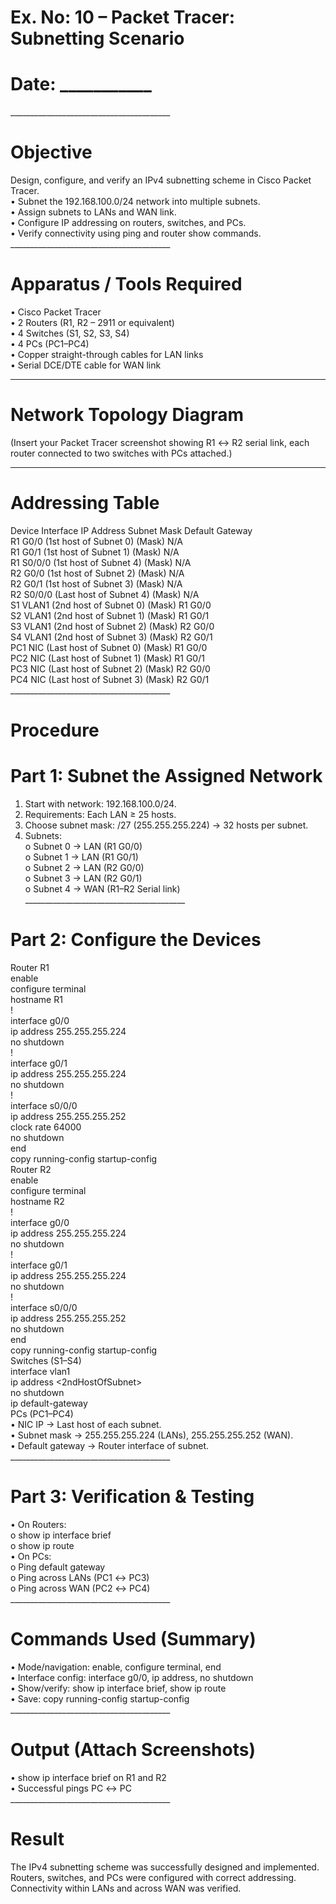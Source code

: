 # Ex. No: 10 – Packet Tracer: Subnetting Scenario
# Date: ___________
________________________________________<br>
# Objective
Design, configure, and verify an IPv4 subnetting scheme in Cisco Packet Tracer.<br>
•	Subnet the 192.168.100.0/24 network into multiple subnets.<br>
•	Assign subnets to LANs and WAN link.<br>
•	Configure IP addressing on routers, switches, and PCs.<br>
•	Verify connectivity using ping and router show commands.<br>
________________________________________<br>
# Apparatus / Tools Required
•	Cisco Packet Tracer<br>
•	2 Routers (R1, R2 – 2911 or equivalent)<br>
•	4 Switches (S1, S2, S3, S4)<br>
•	4 PCs (PC1–PC4)<br>
•	Copper straight-through cables for LAN links<br>
•	Serial DCE/DTE cable for WAN link<br>
________________________________________
# Network Topology Diagram
(Insert your Packet Tracer screenshot showing R1 ↔ R2 serial link, each router connected to two switches with PCs attached.)<br>
________________________________________
# Addressing Table
Device	Interface	IP Address	Subnet Mask	Default Gateway<br>
R1	G0/0	(1st host of Subnet 0)	(Mask)	N/A<br>
R1	G0/1	(1st host of Subnet 1)	(Mask)	N/A<br>
R1	S0/0/0	(1st host of Subnet 4)	(Mask)	N/A<br>
R2	G0/0	(1st host of Subnet 2)	(Mask)	N/A<br>
R2	G0/1	(1st host of Subnet 3)	(Mask)	N/A<br>
R2	S0/0/0	(Last host of Subnet 4)	(Mask)	N/A<br>
S1	VLAN1	(2nd host of Subnet 0)	(Mask)	R1 G0/0<br>
S2	VLAN1	(2nd host of Subnet 1)	(Mask)	R1 G0/1<br>
S3	VLAN1	(2nd host of Subnet 2)	(Mask)	R2 G0/0<br>
S4	VLAN1	(2nd host of Subnet 3)	(Mask)	R2 G0/1<br>
PC1	NIC	(Last host of Subnet 0)	(Mask)	R1 G0/0<br>
PC2	NIC	(Last host of Subnet 1)	(Mask)	R1 G0/1<br>
PC3	NIC	(Last host of Subnet 2)	(Mask)	R2 G0/0<br>
PC4	NIC	(Last host of Subnet 3)	(Mask)	R2 G0/1<br>
________________________________________<br>
# Procedure
# Part 1: Subnet the Assigned Network
1.	Start with network: 192.168.100.0/24.<br>
2.	Requirements: Each LAN ≥ 25 hosts.<br>
3.	Choose subnet mask: /27 (255.255.255.224) → 32 hosts per subnet.<br>
4.	Subnets:<br>
o	Subnet 0 → LAN (R1 G0/0)<br>
o	Subnet 1 → LAN (R1 G0/1)<br>
o	Subnet 2 → LAN (R2 G0/0)<br>
o	Subnet 3 → LAN (R2 G0/1)<br>
o	Subnet 4 → WAN (R1–R2 Serial link)<br>
________________________________________<br>
# Part 2: Configure the Devices
Router R1<br>
enable<br>
configure terminal<br>
hostname R1<br>
!<br>
interface g0/0<br>
 ip address <Subnet0-1stHost> 255.255.255.224<br>
 no shutdown<br>
!<br>
interface g0/1<br>
 ip address <Subnet1-1stHost> 255.255.255.224<br>
 no shutdown<br>
!<br>
interface s0/0/0<br>
 ip address <Subnet4-1stHost> 255.255.255.252<br>
 clock rate 64000<br>
 no shutdown<br>
end<br>
copy running-config startup-config<br>
Router R2<br>
enable<br>
configure terminal<br>
hostname R2<br>
!<br>
interface g0/0<br>
 ip address <Subnet2-1stHost> 255.255.255.224<br>
 no shutdown<br>
!<br>
interface g0/1<br>
 ip address <Subnet3-1stHost> 255.255.255.224<br>
 no shutdown<br>
!<br>
interface s0/0/0<br>
 ip address <Subnet4-LastHost> 255.255.255.252<br>
 no shutdown<br>
end<br>
copy running-config startup-config<br>
Switches (S1–S4)<br>
interface vlan1<br>
 ip address <2ndHostOfSubnet><br>
 no shutdown<br>
ip default-gateway <RouterInterface><br>
PCs (PC1–PC4)<br>
•	NIC IP → Last host of each subnet.<br>
•	Subnet mask → 255.255.255.224 (LANs), 255.255.255.252 (WAN).<br>
•	Default gateway → Router interface of subnet.<br>
________________________________________<br>
# Part 3: Verification & Testing
•	On Routers:<br>
o	show ip interface brief<br>
o	show ip route<br>
•	On PCs:<br>
o	Ping default gateway<br>
o	Ping across LANs (PC1 ↔ PC3)<br>
o	Ping across WAN (PC2 ↔ PC4)<br>
________________________________________<br>
# Commands Used (Summary)
•	Mode/navigation: enable, configure terminal, end<br>
•	Interface config: interface g0/0, ip address, no shutdown<br>
•	Show/verify: show ip interface brief, show ip route<br>
•	Save: copy running-config startup-config<br>
________________________________________<br>
# Output (Attach Screenshots)
•	show ip interface brief on R1 and R2<br>
•	Successful pings PC ↔ PC<br>
________________________________________<br>
# Result
The IPv4 subnetting scheme was successfully designed and implemented. Routers, switches, and PCs were configured with correct addressing. Connectivity within LANs and across WAN was verified.

